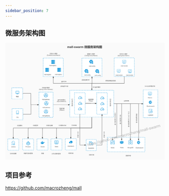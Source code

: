 ```yaml
---
sidebar_position: 7
---
```


## 微服务架构图

![image](/img/micro_service_arch.jpeg)

## 项目参考

https://github.com/macrozheng/mall
